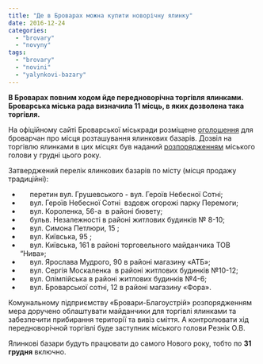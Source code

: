 ```yaml
---
title: "Де в Броварах можна купити новорічну ялинку"
date: 2016-12-24
categories: 
  - "brovary"
  - "novyny"
tags: 
  - "brovary"
  - "novini"
  - "yalynkovi-bazary"
---
```


**В Броварах повним ходом йде передноворічна торгівля ялинками. Броварська міська рада визначила 11 місць, в яких дозволена така торгівля.** 

На офіційному сайті Броварської міськради розміщене [оголошення](http://brovary-rada.gov.ua/news/14620.html) для броварчан про місця розташування ялинкових базарів. Дозвіл на торгівлю ялинками в цих місцях був наданий [розпорядженням](http://brovary-rada.gov.ua/documents/26295.html) міського голови у грудні цього року.

Затверджений перелік ялинкових базарів по місту (місця продажу традиційні):

-      перетин вул. Грушевського - вул. Героїв Небесної Сотні;
-      вул. Героїв Небесної Сотні  вздовж огорожі парку Перемоги;
-      вул. Короленка, 56-а  в районі бювету;
-      бульв. Незалежності в районі житлових будинків № 8-10;
-      вул. Симона Петлюри, 15 ;
-      вул. Київська, 95 ;
-      вул. Київська, 161 в районі торговельного майданчика ТОВ “Нива»;
-      вул. Ярослава Мудрого, 90 в районі магазину «АТБ»;
-      вул. Сергія Москаленка  в районі житлових будинків №10-12;
-      вул. Олімпійська в районі житлових будинків №4-6;
-      вул. Броварської сотні, 12 в районі магазину «Фора».

Комунальному підприємству «Бровари-Благоустрій» розпорядженням мера доручено облаштувати майданчики для торгівлі ялинками та забезпечити прибирання території та вивіз сміття. А контролювати хід передноворічной торгівлі буде заступник міського голови Резнік О.В.

Ялинкові базари будуть працювати до самого Нового року, тобто по **31 грудня** включно.
